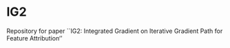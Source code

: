 # IG2
Repository for paper ``IG2: Integrated Gradient on Iterative Gradient Path for Feature Attribution‘’
